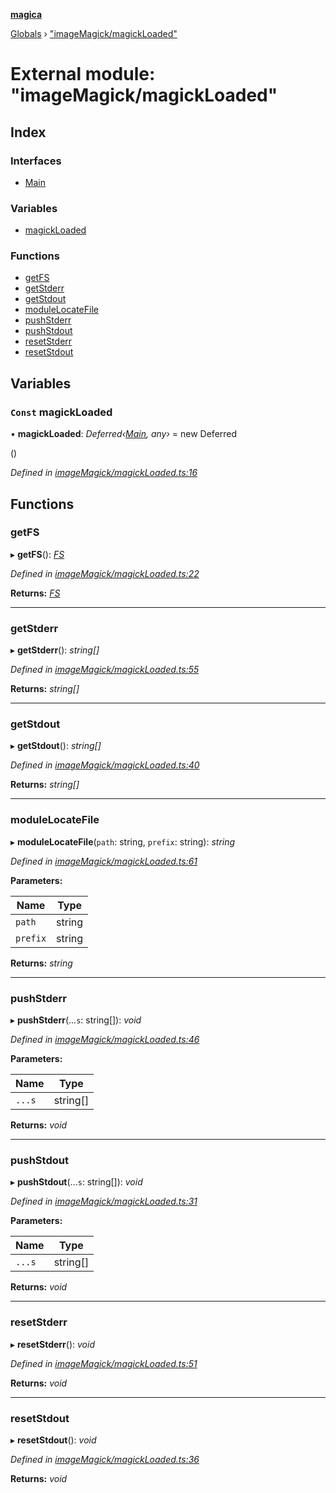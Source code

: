 **[magica](../README.md)**

[Globals](../README.md) › ["imageMagick/magickLoaded"](_imagemagick_magickloaded_.md)

# External module: "imageMagick/magickLoaded"

## Index

### Interfaces

* [Main](../interfaces/_imagemagick_magickloaded_.main.md)

### Variables

* [magickLoaded](_imagemagick_magickloaded_.md#const-magickloaded)

### Functions

* [getFS](_imagemagick_magickloaded_.md#getfs)
* [getStderr](_imagemagick_magickloaded_.md#getstderr)
* [getStdout](_imagemagick_magickloaded_.md#getstdout)
* [moduleLocateFile](_imagemagick_magickloaded_.md#modulelocatefile)
* [pushStderr](_imagemagick_magickloaded_.md#pushstderr)
* [pushStdout](_imagemagick_magickloaded_.md#pushstdout)
* [resetStderr](_imagemagick_magickloaded_.md#resetstderr)
* [resetStdout](_imagemagick_magickloaded_.md#resetstdout)

## Variables

### `Const` magickLoaded

• **magickLoaded**: *Deferred‹[Main](../interfaces/_imagemagick_magickloaded_.main.md), any›* =  new Deferred<Main>()

*Defined in [imageMagick/magickLoaded.ts:16](https://github.com/cancerberoSgx/magica/blob/64330f2/src/imageMagick/magickLoaded.ts#L16)*

## Functions

###  getFS

▸ **getFS**(): *[FS](../interfaces/_file_emscriptenfs_.fs.md)*

*Defined in [imageMagick/magickLoaded.ts:22](https://github.com/cancerberoSgx/magica/blob/64330f2/src/imageMagick/magickLoaded.ts#L22)*

**Returns:** *[FS](../interfaces/_file_emscriptenfs_.fs.md)*

___

###  getStderr

▸ **getStderr**(): *string[]*

*Defined in [imageMagick/magickLoaded.ts:55](https://github.com/cancerberoSgx/magica/blob/64330f2/src/imageMagick/magickLoaded.ts#L55)*

**Returns:** *string[]*

___

###  getStdout

▸ **getStdout**(): *string[]*

*Defined in [imageMagick/magickLoaded.ts:40](https://github.com/cancerberoSgx/magica/blob/64330f2/src/imageMagick/magickLoaded.ts#L40)*

**Returns:** *string[]*

___

###  moduleLocateFile

▸ **moduleLocateFile**(`path`: string, `prefix`: string): *string*

*Defined in [imageMagick/magickLoaded.ts:61](https://github.com/cancerberoSgx/magica/blob/64330f2/src/imageMagick/magickLoaded.ts#L61)*

**Parameters:**

Name | Type |
------ | ------ |
`path` | string |
`prefix` | string |

**Returns:** *string*

___

###  pushStderr

▸ **pushStderr**(...`s`: string[]): *void*

*Defined in [imageMagick/magickLoaded.ts:46](https://github.com/cancerberoSgx/magica/blob/64330f2/src/imageMagick/magickLoaded.ts#L46)*

**Parameters:**

Name | Type |
------ | ------ |
`...s` | string[] |

**Returns:** *void*

___

###  pushStdout

▸ **pushStdout**(...`s`: string[]): *void*

*Defined in [imageMagick/magickLoaded.ts:31](https://github.com/cancerberoSgx/magica/blob/64330f2/src/imageMagick/magickLoaded.ts#L31)*

**Parameters:**

Name | Type |
------ | ------ |
`...s` | string[] |

**Returns:** *void*

___

###  resetStderr

▸ **resetStderr**(): *void*

*Defined in [imageMagick/magickLoaded.ts:51](https://github.com/cancerberoSgx/magica/blob/64330f2/src/imageMagick/magickLoaded.ts#L51)*

**Returns:** *void*

___

###  resetStdout

▸ **resetStdout**(): *void*

*Defined in [imageMagick/magickLoaded.ts:36](https://github.com/cancerberoSgx/magica/blob/64330f2/src/imageMagick/magickLoaded.ts#L36)*

**Returns:** *void*